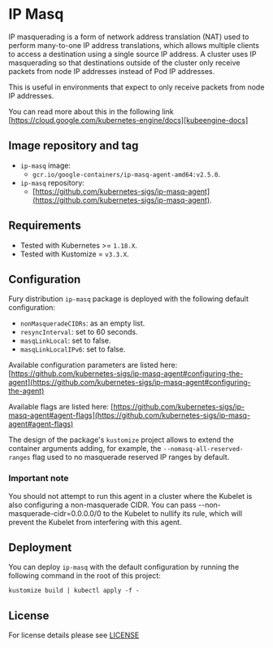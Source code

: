 # IP Masq

<!-- <KFD-DOCS> -->

IP masquerading is a form of network address translation (NAT) used to perform many-to-one IP address translations, which allows multiple clients to access a destination using a single source IP address. A cluster uses IP masquerading so that destinations outside of the cluster only receive packets from node IP addresses instead of Pod IP addresses.

This is useful in environments that expect to only receive packets from node IP addresses.

You can read more about this in the following link [https://cloud.google.com/kubernetes-engine/docs][kubeengine-docs]

## Image repository and tag

- `ip-masq` image:
  - `gcr.io/google-containers/ip-masq-agent-amd64:v2.5.0`.
- `ip-masq` repository:
  - [https://github.com/kubernetes-sigs/ip-masq-agent](https://github.com/kubernetes-sigs/ip-masq-agent).

## Requirements

- Tested with Kubernetes >= `1.18.X`.
- Tested with Kustomize = `v3.3.X`.

## Configuration

Fury distribution `ip-masq` package is deployed with the following default configuration:

- `nonMasqueradeCIDRs`: as an empty list.
- `resyncInterval`: set to 60 seconds.
- `masqLinkLocal`: set to false.
- `masqLinkLocalIPv6`: set to false.

Available configuration parameters are listed here:
[https://github.com/kubernetes-sigs/ip-masq-agent#configuring-the-agent](https://github.com/kubernetes-sigs/ip-masq-agent#configuring-the-agent)

Available flags are listed here:
[https://github.com/kubernetes-sigs/ip-masq-agent#agent-flags](https://github.com/kubernetes-sigs/ip-masq-agent#agent-flags)

The design of the package's `kustomize` project allows to extend the container arguments adding, for example, the `--nomasq-all-reserved-ranges` flag used to no masquerade reserved IP ranges by default.

### Important note

You should not attempt to run this agent in a cluster where the Kubelet is also configuring a non-masquerade CIDR.
You can pass --non-masquerade-cidr=0.0.0.0/0 to the Kubelet to nullify its rule, which will prevent the Kubelet from
interfering with this agent.

## Deployment

You can deploy `ip-masq` with the default configuration by running the following command in the root of this project:

```shell
kustomize build | kubectl apply -f -
```

<!-- LINKS -->
[kubeengine-docs]: https://cloud.google.com/kubernetes-engine/docs/how-to/ip-masquerade-agent#create_manual

<!-- </KFD-DOCS> -->

## License

For license details please see [LICENSE](./../../LICENSE)
